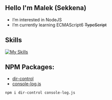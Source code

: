## Hello I'm Malek (Sekkena)

- I’m interested in NodeJS
- I’m currently learning ECMAScript6 ~~TypeScript~~

## Skills
[![My Skills](https://skillicons.dev/icons?i=js,ts,html,nodejs,discordjs,discord,vscode,md&perline=8)](https://github.com/sekkena)

## NPM Packages:

- [dir-control](https://www.npmjs.com/package/dir-control)
- [console-log.js](https://www.npmjs.com/package/console-log.js)

```bash
npm i dir-control console-log.js
```
